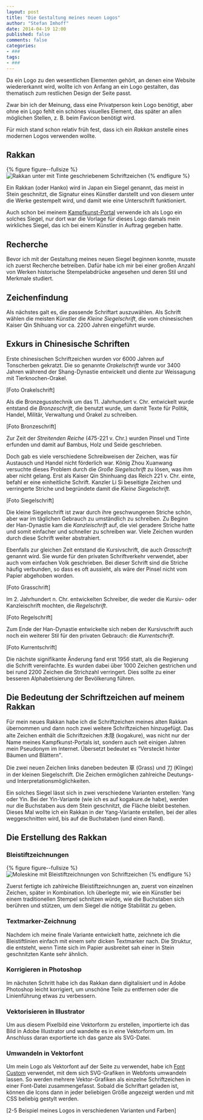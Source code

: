 ```yaml
---
layout: post
title: "Die Gestaltung meines neuen Logos"
author: "Stefan Imhoff"
date: 2014-04-19 12:00
published: false
comments: false
categories:
- ###
tags:
- ###
---
```


Da ein Logo zu den wesentlichen Elementen gehört, an denen eine Website wiedererkannt wird, wollte ich von Anfang an ein Logo gestalten, das thematisch zum restlichen Design der Seite passt.

Zwar bin ich der Meinung, dass eine Privatperson kein Logo benötigt, aber ohne ein Logo fehlt ein schönes visuelles Element, das später an allen möglichen Stellen, z. B. beim Favicon benötigt wird.

Für mich stand schon relativ früh fest, dass ich ein *Rakkan* anstelle eines modernen Logos verwenden wollte.

## Rakkan

{% figure figure--fullsize %}
<img src="{{ 'artikel/rakkan.jpg' | asset_path }}" alt="Rakkan unter mit Tinte geschriebenem Schriftzeichen">
{% endfigure %}

Ein Rakkan (oder Hanko) wird in Japan ein Siegel genannt, das meist in Stein geschnitzt, die Signatur eines Künstler darstellt und von diesem unter die Werke gestempelt wird, und damit wie eine Unterschrift funktioniert.

Auch schon bei meinem [Kampfkunst-Portal](http://kogakure.de/) verwende ich als Logo ein solches Siegel, nur dort war die Vorlage für dieses Logo damals mein wirkliches Siegel, das ich bei einem Künstler in Auftrag gegeben hatte.

## Recherche
Bevor ich mit der Gestaltung meines neuen Siegel beginnen konnte, musste ich zuerst Recherche betreiben. Dafür habe ich mir bei einer großen Anzahl von Werken historische Stempelabdrücke angesehen und deren Stil und Merkmale studiert.

## Zeichenfindung
Als nächstes galt es, die passende Schriftart auszuwählen. Als Schrift wählen die meisten Künstler die *Kleine Siegelschrift*, die vom chinesischen Kaiser Qin Shihuang vor ca. 2200 Jahren eingeführt wurde.

## Exkurs in Chinesische Schriften
Erste chinesischen Schriftzeichen wurden vor 6000 Jahren auf Tonscherben gekratzt. Die so genannte *Orakelschrift* wurde vor 3400 Jahren während der Shang-Dynastie entwickelt und diente zur Weissagung mit Tierknochen-Orakel.

[Foto Orakelschrift]

Als die Bronzegusstechnik um das 11. Jahrhundert v. Chr. entwickelt wurde entstand die *Bronzeschrift*, die benutzt wurde, um damit Texte für Politik, Handel, Militär, Verwaltung und Orakel zu schreiben.

[Foto Bronzeschrift]

Zur Zeit der *Streitenden Reiche* (475-221 v. Chr.) wurden Pinsel und Tinte erfunden und damit auf Bambus, Holz und Seide geschrieben.

Doch gab es viele verschiedene Schreibweisen der Zeichen, was für Austausch und Handel nicht förderlich war. König Zhou Xuanwang versuchte dieses Problem durch die *Große Siegelschrift* zu lösen, was ihm aber nicht gelang. Erst als Kaiser Qin Shinhuang das Reich 221 v. Chr. einte, befahl er eine einheitliche Schrift. Kanzler Li Si beseitigte Zeichen und verringerte Striche und begründete damit die *Kleine Siegelschrift*.

[Foto Siegelschrift]

Die kleine Siegelschrift ist zwar durch ihre geschwungenen Striche schön, aber war im täglichen Gebrauch zu umständlich zu schreiben. Zu Beginn der Han-Dynastie kam die *Kanzleischrift* auf, die viel geradere Striche hatte und somit einfacher und schneller zu schreiben war. Viele Zeichen wurden durch diese Schrift weiter abstrahiert.

Ebenfalls zur gleichen Zeit entstand die Kursivschrift, die auch *Grasschrift* genannt wird. Sie wurde für den privaten Schriftverkehr verwendet, aber auch vom einfachen Volk geschrieben. Bei dieser Schrift sind die Striche häufig verbunden, so dass es oft aussieht, als wäre der Pinsel nicht vom Papier abgehoben worden.

[Foto Grasschrift]

Im 2. Jahrhundert n. Chr. entwickelten Schreiber, die weder die Kursiv- oder Kanzleischrift mochten, die *Regelschrift*.

[Foto Regelschrift]

Zum Ende der Han-Dynastie entwickelte sich neben der Kursivschrift auch noch ein weiterer Stil für den privaten Gebrauch: die *Kurrentschrift*.

[Foto Kurrentschrift]

Die nächste signifikante Änderung fand erst 1956 statt, als die Regierung die Schrift vereinfachte. Es wurden dabei über 1000 Zeichen gestrichen und bei rund 2200 Zeichen die Strichzahl verringert. Dies sollte zu einer besseren Alphabetisierung der Bevölkerung führen.

## Die Bedeutung der Schriftzeichen auf meinem Rakkan
Für mein neues Rakkan habe ich die Schriftzeichen meines alten Rakkan übernommen und dann noch zwei weitere Schriftzeichen hinzugefügt. Das alte Zeichen enthält die Schriftzeichen 木隠 (kogakure), was nicht nur der Name meines Kampfkunst-Portals ist, sondern auch seit einigen Jahren mein Pseudonym im Internet. Übersetzt bedeutet es <q>Versteckt hinter Bäumen und Blättern</q>.

Die zwei neuen Zeichen links daneben bedeuten 草 (Grass) und 刀 (Klinge) in der kleinen Siegelschrift. Die Zeichen ermöglichen zahlreiche Deutungs- und Interpretationsmöglichkeiten.

Ein solches Siegel lässt sich in zwei verschiedene Varianten erstellen: Yang oder Yin. Bei der Yin-Variante (wie ich es auf kogakure.de habe), werden nur die Buchstaben aus dem Stein geschnitzt, die Fläche bleibt bestehen. Dieses Mal wollte ich ein Rakkan in der Yang-Variante erstellen, bei der alles weggeschnitten wird, bis auf die Buchstaben (und einen Rand).

## Die Erstellung des Rakkan

### Bleistiftzeichnungen

{% figure figure--fullsize %}
<img src="{{ 'artikel/moleskine-bleistiftzeichnungen.jpg' | asset_path }}" alt="Moleskine mit Bleistiftzeichnungen von Schriftzeichen">
{% endfigure %}

Zuerst fertigte ich zahlreiche Bleistiftzeichnungen an, zuerst von einzelnen Zeichen, später in Kombination. Ich überlegte mir, wie ein Künstler bei einem traditionellen Stempel schnitzen würde, wie die Buchstaben sich berühren und stützen, um dem Siegel die nötige Stabilität zu geben.

### Textmarker-Zeichnung
Nachdem ich meine finale Variante entwickelt hatte, zeichnete ich die Bleistiftlinien einfach mit einem sehr dicken Textmarker nach. Die Struktur, die entsteht, wenn Tinte sich im Papier ausbreitet sah einer in Stein geschnitzten Kante sehr ähnlich.

### Korrigieren in Photoshop
Im nächsten Schritt habe ich das Rakkan dann digitalisiert und in Adobe Photoshop leicht korrigiert, um unschöne Teile zu entfernen oder die Linienführung etwas zu verbessern.

### Vektorisieren in Illustrator
Um aus diesem Pixelbild eine Vektorform zu erstellen, importierte ich das Bild in Adobe Illustrator und wandelte es in eine Vektorform um. Im Anschluss daran  exportierte ich das ganze als SVG-Datei.

### Umwandeln in Vektorfont
Um mein Logo als Vektorfont auf der Seite zu verwendet, habe ich [Font Custom](http://fontcustom.com/) verwendet, mit dem sich SVG-Grafiken in Webfonts umwandeln lassen. So werden mehrere Vektor-Grafiken als einzelne Schriftzeichen in einer Font-Datei zusammengefasst. Sobald die Schriftart geladen ist, können die Icons dann in jeder beliebigen Größe angezeigt werden und mit CSS beliebig gestylt werden.

[2-5 Beispiel meines Logos in verschiedenen Varianten und Farben]
